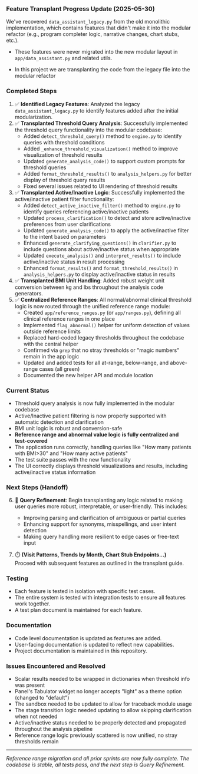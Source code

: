 ### Feature Transplant Progress Update (2025-05-30)

We've recovered `data_assistant_legacy.py` from the old monolithic implementation, which contains features that didn't make it into the modular refactor (e.g., program completer logic, narrative changes, chart stubs, etc.).

- These features were never migrated into the new modular layout in `app/data_assistant.py` and related utils.

- In this project we are transplanting the code from the legacy file into the modular refactor

### Completed Steps
1. ✅ **Identified Legacy Features**: Analyzed the legacy `data_assistant_legacy.py` to identify features added after the initial modularization.
2. ✅ **Transplanted Threshold Query Analysis**: Successfully implemented the threshold query functionality into the modular codebase:
   - Added `detect_threshold_query()` method to `engine.py` to identify queries with threshold conditions
   - Added `_enhance_threshold_visualization()` method to improve visualization of threshold results
   - Updated `generate_analysis_code()` to support custom prompts for threshold queries
   - Added `format_threshold_results()` to `analysis_helpers.py` for better display of threshold query results
   - Fixed several issues related to UI rendering of threshold results
3. ✅ **Transplanted Active/Inactive Logic**: Successfully implemented the active/inactive patient filter functionality:
   - Added `detect_active_inactive_filter()` method to `engine.py` to identify queries referencing active/inactive patients
   - Updated `process_clarification()` to detect and store active/inactive preferences from user clarifications
   - Updated `generate_analysis_code()` to apply the active/inactive filter to the intent based on parameters
   - Enhanced `generate_clarifying_questions()` in `clarifier.py` to include questions about active/inactive status when appropriate
   - Updated `execute_analysis()` and `interpret_results()` to include active/inactive status in result processing
   - Enhanced `format_results()` and `format_threshold_results()` in `analysis_helpers.py` to display active/inactive status in results
4. ✅ **Transplanted BMI Unit Handling**: Added robust weight unit conversion between kg and lbs throughout the analysis code generators.
5. ✅ **Centralized Reference Ranges**: All normal/abnormal clinical threshold logic is now routed through the unified reference range module:
   - Created `app/reference_ranges.py` (or `app/ranges.py`), defining all clinical reference ranges in one place
   - Implemented `flag_abnormal()` helper for uniform detection of values outside reference limits
   - Replaced hard-coded legacy thresholds throughout the codebase with the central helper
   - Confirmed via `grep` that no stray thresholds or "magic numbers" remain in the app logic
   - Updated and added tests for all at-range, below-range, and above-range cases (all green)
   - Documented the new helper API and module location

### Current Status
- Threshold query analysis is now fully implemented in the modular codebase
- Active/Inactive patient filtering is now properly supported with automatic detection and clarification
- BMI unit logic is robust and conversion-safe
- **Reference range and abnormal value logic is fully centralized and test-covered**
- The application runs correctly, handling queries like "How many patients with BMI>30" and "How many active patients"
- The test suite passes with the new functionality
- The UI correctly displays threshold visualizations and results, including active/inactive status information

### Next Steps (Handoff)
6. 🔄 **Query Refinement**: Begin transplanting any logic related to making user queries more robust, interpretable, or user-friendly. This includes:
   - Improving parsing and clarification of ambiguous or partial queries
   - Enhancing support for synonyms, misspellings, and user intent detection
   - Making query handling more resilient to edge cases or free-text input

7. ⏱️ **(Visit Patterns, Trends by Month, Chart Stub Endpoints...)**  
   Proceed with subsequent features as outlined in the transplant guide.

### Testing
- Each feature is tested in isolation with specific test cases.
- The entire system is tested with integration tests to ensure all features work together.
- A test plan document is maintained for each feature.

### Documentation
- Code level documentation is updated as features are added.
- User-facing documentation is updated to reflect new capabilities.
- Project documentation is maintained in this repository.

### Issues Encountered and Resolved
- Scalar results needed to be wrapped in dictionaries when threshold info was present
- Panel's Tabulator widget no longer accepts "light" as a theme option (changed to "default")
- The sandbox needed to be updated to allow for traceback module usage
- The stage transition logic needed updating to allow skipping clarification when not needed
- Active/inactive status needed to be properly detected and propagated throughout the analysis pipeline
- Reference range logic previously scattered is now unified, no stray thresholds remain

---
_Reference range migration and all prior sprints are now fully complete. The codebase is stable, all tests pass, and the next step is Query Refinement._